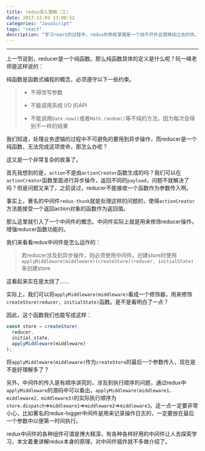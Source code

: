 ```yaml
---
title: redux深入理解（三）
date: 2017-12-03 13:00:52
categories: "JavaScript"
tags: "react"
description: "学习react的过程中，redux的熟练掌握是一个绕不开并且很难绕过去的坎。接触react已经有一段时间了，甚至连一些小项目都用react做了不少了，但redux的使用上还是有诸多不理解不熟练的地方。正好有很长一段时间没有更过博客了，就从这里着手，增强一下自己的理解。"
---
```


---

上一节说到，reducer是一个纯函数。那么纯函数具体的定义是什么呢？阮一峰老师是这样说的：

纯函数是函数式编程的概念，必须遵守以下一些约束。

> - 不得改写参数
>
>
> - 不能调用系统 I/O 的API
>
>
> - 不能调用`Date.now()`或者`Math.random()`等不纯的方法，因为每次会得到不一样的结果



我们知道，处理业务逻辑的过程中不可避免的要用到异步操作，而reducer是一个纯函数，无法完成这项使命，那怎么办呢？

这又是一个非常复杂的故事了。

首先我想到的是，`action`不是由`actionCreator`函数生成的吗？我们可以在`actionCreator`函数里面进行异步操作，返回不同的`payload`，问题不就解决了吗？但是问题又来了，之前说过，reducer不能接收一个函数作为参数传入啊。

事实上，著名的中间件`redux-thunk`就是处理这样的问题的，使得`actionCreator`方法能接受一个返回action对象的函数作为返回值。

那么这里就引入了一个中间件的概念。中间件实际上就是用来修饰reducer操作，增强reducer函数功能的。

我们来看看redux中间件是怎么运作的：

> 若reducer涉及到异步操作，则必须使用中间件。创建store时使用`applyMiddleware(middleware)(createStore)(reducer, initialState)`来创建store

这看起来实在是太绕了……

实际上，我们可以将`applyMiddleware(middleware)`看成一个修饰器，用来修饰`createStore(reducer, initialState)`函数。是不是看明白了一点？

因此，这个函数我们也能写成这样：

```js
const store = createStore(
  reducer,
  initial_state,
  applyMiddleware(middleware)
);
```

将`applyMiddleware(middleware)`作为`createStore`的最后一个参数传入，现在是不是好理解多了？

另外，中间件的传入是有顺序讲究的，涉及到执行顺序的问题，通过redux中`applyMiddleware`的源码中可以看出，`applyMiddleware(middleware1，middleware2，middleware3)`的实际执行顺序为`store.dispatch`=>`middleware1`=>`middleware2`=>`middleware3`。这一点一定要非常小心，比如著名的redux-logger中间件是用来记录操作日志的，一定要放在最后一个参数中以便第一时间执行。



redux中间件的各种组件可谓是博大精深，有各种各样好用的中间件让人去探索学习，本文着重讲解redux本身的原理，对中间件插件就不多做介绍了。

